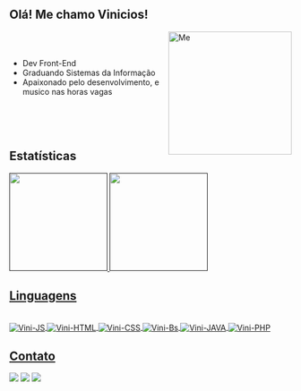 ##                                                    Olá! Me chamo Vinicios!

   <div>
   <img align ="right" alt="Me" height="220" widht"230" src="https://64.media.tumblr.com/2d0af9c90d1b1107313cc20bda01548a/tumblr_outwxnanpp1u79o2lo1_1280.gifv">
   <br>
   <br>
   <ul>
      <li> Dev Front-End
      <li> Graduando Sistemas da Informação
      <li> Apaixonado pelo desenvolvimento, e musico nas horas vagas
   </ul>
   <br>
   <br>
   <br>
       
   
   </div>

##  Estatísticas

<div style ="display : inline_block">
   <a href -"https://github.com/crohnaro">
   <img height="175rem" src="https://github-readme-stats.vercel.app/api?username=crohnaro&show_icons=true&theme=dark&include_all_commits=true&count_private=true"/>
   <img margin-left="60px" height="175rem"  src="https://github-readme-stats.vercel.app/api/top-langs/?username=crohnaro&layout=compact&langs_count=16&theme=dark"/>
</div>
  
## Linguagens
   
<div style ="display : inline_block"><br>
    <img align="center" alt="Vini-JS"  src="https://img.shields.io/badge/JavaScript-F7DF1E?style=for-the-badge&logo=javascript&logoColor=black">
    <img align="center" alt="Vini-HTML"  src="https://img.shields.io/badge/HTML5-E34F26?style=for-the-badge&logo=html5&logoColor=white">
    <img align="center" alt="Vini-CSS"  src="https://img.shields.io/badge/CSS3-1572B6?style=for-the-badge&logo=css3&logoColor=white">
    <img align="center" alt="Vini-Bs"  src="https://img.shields.io/badge/Bootstrap-563D7C?style=for-the-badge&logo=bootstrap&logoColor=white">
    <img align="center" alt="Vini-JAVA"  src="https://img.shields.io/badge/Java-ED8B00?style=for-the-badge&logo=java&logoColor=white">
    <img align="center" alt="Vini-PHP"  src="https://img.shields.io/badge/PHP-777BB4?style=for-the-badge&logo=php&logoColor=white">
</div>
    
   ## Contato
  
<div>
  <a href="https://www.linkedin.com/in/vinicios-cararine/" target-"_blank"><img src="https://img.shields.io/badge/LinkedIn-0077B5?style=for-the-badge&logo=linkedin&logoColor=white"></a>
  <a href="https://www.instagram.com/me_and_my_hatred/" target-"_blank"><img src="https://img.shields.io/badge/Instagram-E4405F?style=for-the-badge&logo=instagram&logoColor=white"></a>
  <a href = "mailto:crohnarodev@gmail.com" targer ="_blank"><img src="https://img.shields.io/badge/Gmail-D14836?style=for-the-badge&logo=gmail&logoColor=white" target="_blank"</a>
   
</div>


